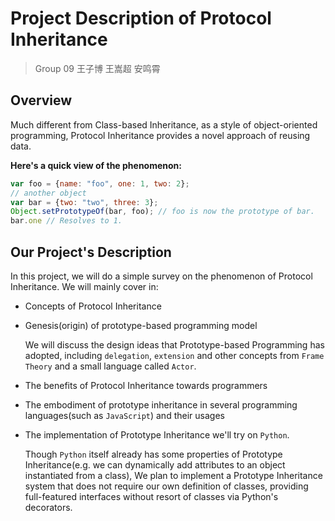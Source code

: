 # Project Description of Protocol Inheritance 
>Group 09 王子博 王嵩超 安鸣霄
## Overview
Much different from Class-based Inheritance, as a style of object-oriented programming, Protocol Inheritance provides a novel approach of reusing data.

**Here's a quick view of the phenomenon:**

```javascript
var foo = {name: "foo", one: 1, two: 2};
// another object
var bar = {two: "two", three: 3};
Object.setPrototypeOf(bar, foo); // foo is now the prototype of bar.
bar.one // Resolves to 1.
```
## Our Project's Description

In this project, we will do a simple survey on the phenomenon of Protocol Inheritance. We will mainly cover in:
- Concepts of Protocol Inheritance
- Genesis(origin) of prototype-based programming model

  We will discuss the design ideas that Prototype-based Programming has adopted, including `delegation`, `extension` and other concepts from `Frame Theory` and a small language called `Actor`.
- The benefits of Protocol Inheritance towards programmers
- The embodiment of prototype inheritance in several programming languages(such as `JavaScript`) and their usages
- The implementation of Prototype Inheritance we'll try on `Python`.
  
  Though `Python` itself already has some properties of Prototype Inheritance(e.g. we can dynamically add attributes to an object instantiated from a class), We plan to implement a Prototype Inheritance system that does not require our own definition of classes, providing full-featured interfaces without resort of classes via Python's decorators.